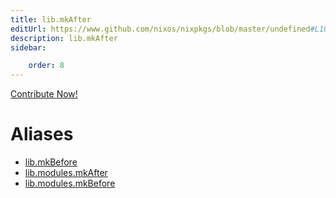```yaml
---
title: lib.mkAfter
editUrl: https://www.github.com/nixos/nixpkgs/blob/master/undefined#L1042C23
description: lib.mkAfter
sidebar:

    order: 8
---
```


<a href="https://www.github.com/nixos/nixpkgs/blob/master/undefined#L1042C23">Contribute Now!</a>


# Aliases

- [lib.mkBefore](/nix-doc-comments/reference/lib/lib-mkbefore)
- [lib.modules.mkAfter](/nix-doc-comments/reference/lib/modules/lib-modules-mkafter)
- [lib.modules.mkBefore](/nix-doc-comments/reference/lib/modules/lib-modules-mkbefore)


